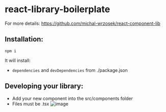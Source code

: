 # react-library-boilerplate
For more details: https://github.com/michal-wrzosek/react-component-lib

## Installation:

```
npm i
```

It will install:
- `dependencies` and `devDependencies` from ./package.json

## Developing your library:
- Add your new component into the src/components folder
- Files must be .tsx
![image](https://user-images.githubusercontent.com/63880187/163605938-bd315b52-941a-4ba7-9f49-d3cd2f7f45f4.png)

